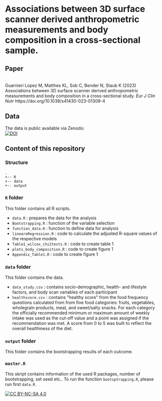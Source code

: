 # Associations between 3D surface scanner derived anthropometric measurements and body composition in a cross-sectional sample.

## Paper

<br >
Guarnieri Lopez M, Matthes KL, Sob C, Bender N, Staub K (2023) Associations between 3D surface scanner derived anthropometric measurements and body composition in a cross-sectional study. <i>  Eur J Clin Nutr  </i>  https://doi.org/10.1038/s41430-023-01309-4
<br >

## Data

The data is public available via Zenodo:
<br >
[![DOI](https://zenodo.org/badge/DOI/10.5281/zenodo.7108758.svg)](https://doi.org/10.5281/zenodo.7108758)


## Content of this repository

### Structure

```
.
+-- R
+-- data
+-- output

```

### `R` folder 

This folder contains all R scripts.

  - `data.R` : prepares the data for the analysis
  - `Bootstrapping.R` : function of the variable selection
  - `function_data.R` : function to define data for analysis
  - `lineareRegression.R` : code to calculate the adjusted R-square values of the respective models
  - `Table1_wilcox_chi2tests.R` : code to create table 1
  - `plots_body_composition.R` : code to create figure 1
  - `Appendix_Table1.R` : code to create figure 1
  
### `data` folder

This folder contains the data.
  - `data_study.csv` : contains socio-demographic, health- and lifestyle factors, and body scan variables of each participant
  - `healthscore.csv` : contains "healthy score" from the food frequency questions calculated from from five food categories: fruits, vegetables, wholegrain
products, meat, and sweet/salty snacks. For each category the officially recommended minimum or maximum amount of weekly intake was used as the cut-off value and a point was assigned if the recommendation was met. A score from 0 to 5 was built to reflect the overall healthiness of the diet.

### `output` folder

This folder contains the bootstrapping results of each outcome.

### `master.R` 

This skript contains information of the used R packages, number of bootstrapping, set seed etc.. To run the function `bootsptrapping.R`, please run first `data.R`.

[![CC BY-NC-SA 4.0][cc-by-nc-sa-image]][cc-by-nc-sa]

[cc-by-nc-sa]: http://creativecommons.org/licenses/by-nc-sa/4.0/
[cc-by-nc-sa-image]: https://licensebuttons.net/l/by-nc-sa/4.0/88x31.png
